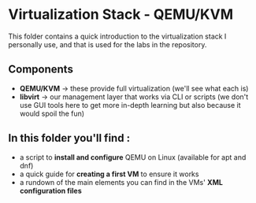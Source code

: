 # Virtualization Stack - QEMU/KVM
This folder contains a quick introduction to the virtualization stack I personally use, and that is used for the labs in the repository.

## Components
- **QEMU/KVM** → these provide full virtualization (we'll see what each is)
- **libvirt** → our management layer that works via CLI or scripts (we don't use GUI tools here to get more in-depth learning but also because it would spoil the fun)

## In this folder you'll find :
- a script to **install and configure** QEMU on Linux (available for apt and dnf)
- a quick guide for **creating a first VM** to ensure it works
- a rundown of the main elements you can find in the VMs' **XML configuration files**
